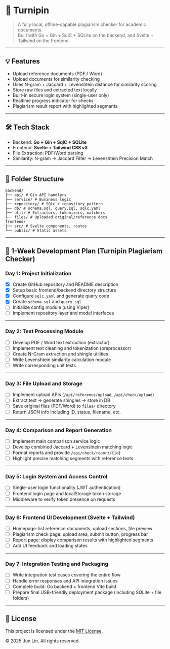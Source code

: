 # 🧠 Turnipin

> A fully local, offline-capable plagiarism checker for academic documents.  
> Built with Go + Gin + SqlC + SQLite on the backend, and Svelte + Tailwind on the frontend.

---

## 💡 Features

- Upload reference documents (PDF / Word)
- Upload documents for similarity checking
- Uses N-gram + Jaccard + Levenshtein distance for similarity scoring
- Store raw files and extracted text locally
- Built-in secure login system (single-user only)
- Realtime progress indicator for checks
- Plagiarism result report with highlighted segments

---

## 🛠 Tech Stack

- Backend: **Go + Gin + SqlC + SQLite**
- Frontend: **Svelte + Tailwind CSS v3**
- File Extraction: PDF/Word parsing
- Similarity: N-gram → Jaccard Filter → Levenshtein Precision Match

---

## 📂 Folder Structure

```
backend/
├── api/ # Gin API handlers
├── service/ # Business logic
├── repository/ # SQLc + repository pattern
├── db/ # schema.sql, query.sql, sqlc.yaml
├── util/ # Extractors, tokenizers, matchers
├── files/ # Uploaded original/reference docs
frontend/
├── src/ # Svelte components, routes
└── public/ # Static assets
```

---

## 📅 1-Week Development Plan (Turnipin Plagiarism Checker)

### Day 1: Project Initialization
- [x] Create GitHub repository and README description
- [x] Setup basic frontend/backend directory structure
- [x] Configure `sqlc.yaml` and generate query code
- [x] Create `schema.sql` and `query.sql`
- [ ] Initialize config module (using Viper)
- [ ] Implement repository layer and model interfaces

---

### Day 2: Text Processing Module
- [ ] Develop PDF / Word text extraction (extractor)
- [ ] Implement text cleaning and tokenization (preprocessor)
- [ ] Create N-Gram extraction and shingle utilities
- [ ] Write Levenshtein similarity calculation module
- [ ] Write corresponding unit tests

---

### Day 3: File Upload and Storage
- [ ] Implement upload APIs (`/api/reference/upload`, `/api/check/upload`)
- [ ] Extract text → generate shingles → store in DB
- [ ] Save original files (PDF/Word) to `files/` directory
- [ ] Return JSON info including ID, status, filename, etc.

---

### Day 4: Comparison and Report Generation
- [ ] Implement main comparison service logic
- [ ] Develop combined Jaccard + Levenshtein matching logic
- [ ] Format reports and provide `/api/check/report/{id}`
- [ ] Highlight precise matching segments with reference texts

---

### Day 5: Login System and Access Control
- [ ] Single-user login functionality (JWT authentication)
- [ ] Frontend login page and localStorage token storage
- [ ] Middleware to verify token presence on requests

---

### Day 6: Frontend UI Development (Svelte + Tailwind)
- [ ] Homepage: list reference documents, upload sections, file preview
- [ ] Plagiarism check page: upload area, submit button, progress bar
- [ ] Report page: display comparison results with highlighted segments
- [ ] Add UI feedback and loading states

---

### Day 7: Integration Testing and Packaging
- [ ] Write integration test cases covering the entire flow
- [ ] Handle error responses and API integration issues
- [ ] Complete build: Go backend + frontend Vite build
- [ ] Prepare final USB-friendly deployment package (including SQLite + file folders)

---

## 📄 License

This project is licensed under the [MIT License](./LICENSE).

© 2025 Jun Lin. All rights reserved.
